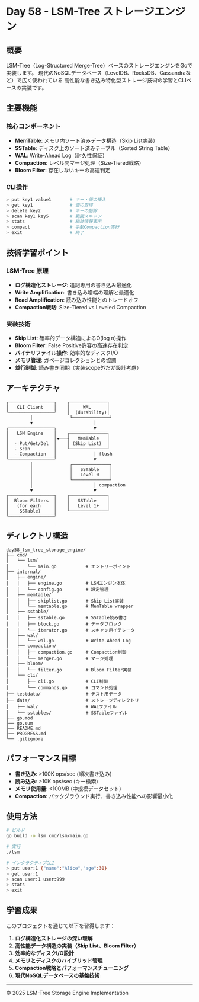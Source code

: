 # Day 58 - LSM-Tree ストレージエンジン

## 概要

LSM-Tree（Log-Structured Merge-Tree）ベースのストレージエンジンをGoで実装します。
現代のNoSQLデータベース（LevelDB、RocksDB、Cassandraなど）で広く使われている
高性能な書き込み特化型ストレージ技術の学習とCLIベースの実装です。

## 主要機能

### 核心コンポーネント
- **MemTable**: メモリ内ソート済みデータ構造（Skip List実装）
- **SSTable**: ディスク上のソート済みテーブル（Sorted String Table）
- **WAL**: Write-Ahead Log（耐久性保証）
- **Compaction**: レベル間マージ処理（Size-Tiered戦略）
- **Bloom Filter**: 存在しないキーの高速判定

### CLI操作
```bash
> put key1 value1       # キー・値の挿入
> get key1              # 値の取得
> delete key2           # キーの削除
> scan key1 key5        # 範囲スキャン
> stats                 # 統計情報表示
> compact               # 手動Compaction実行
> exit                  # 終了
```

## 技術学習ポイント

### LSM-Tree 原理
- **ログ構造化ストレージ**: 追記専用の書き込み最適化
- **Write Amplification**: 書き込み増幅の理解と最適化
- **Read Amplification**: 読み込み性能とのトレードオフ
- **Compaction戦略**: Size-Tiered vs Leveled Compaction

### 実装技術
- **Skip List**: 確率的データ構造によるO(log n)操作
- **Bloom Filter**: False Positive許容の高速存在判定
- **バイナリファイル操作**: 効率的なディスクI/O
- **メモリ管理**: ガベージコレクションとの協調
- **並行制御**: 読み書き同期（実装scope外だが設計考慮）

## アーキテクチャ

```
┌─────────────────┐    ┌──────────────┐
│   CLI Client    │    │     WAL      │
└─────────────────┘    │  (durability)│
         │              └──────────────┘
         ▼                       │
┌─────────────────┐              ▼
│   LSM Engine    │    ┌──────────────┐
│                 │◄───┤   MemTable   │
│  - Put/Get/Del  │    │ (Skip List)  │
│  - Scan         │    └──────────────┘
│  - Compaction   │              │ flush
└─────────────────┘              ▼
         │              ┌──────────────┐
         │              │   SSTable    │
         │              │   Level 0    │
         │              └──────────────┘
         │                       │ compaction
         ▼                       ▼
┌─────────────────┐    ┌──────────────┐
│  Bloom Filters  │    │   SSTable    │
│   (for each     │    │   Level 1+   │
│    SSTable)     │    └──────────────┘
└─────────────────┘
```

## ディレクトリ構造

```
day58_lsm_tree_storage_engine/
├── cmd/
│   └── lsm/
│       └── main.go           # エントリーポイント
├── internal/
│   ├── engine/
│   │   ├── engine.go         # LSMエンジン本体
│   │   └── config.go         # 設定管理
│   ├── memtable/
│   │   ├── skiplist.go       # Skip List実装
│   │   └── memtable.go       # MemTable wrapper
│   ├── sstable/
│   │   ├── sstable.go        # SSTable読み書き
│   │   ├── block.go          # データブロック
│   │   └── iterator.go       # スキャン用イテレータ
│   ├── wal/
│   │   └── wal.go            # Write-Ahead Log
│   ├── compaction/
│   │   ├── compaction.go     # Compaction制御
│   │   └── merger.go         # マージ処理
│   ├── bloom/
│   │   └── filter.go         # Bloom Filter実装
│   └── cli/
│       ├── cli.go            # CLI制御
│       └── commands.go       # コマンド処理
├── testdata/                 # テスト用データ
├── data/                     # ストレージディレクトリ
│   ├── wal/                  # WALファイル
│   └── sstables/             # SSTableファイル
├── go.mod
├── go.sum
├── README.md
├── PROGRESS.md
└── .gitignore
```

## パフォーマンス目標

- **書き込み**: >100K ops/sec (順次書き込み)
- **読み込み**: >10K ops/sec (キー検索)
- **メモリ使用量**: <100MB (中規模データセット)
- **Compaction**: バックグラウンド実行、書き込み性能への影響最小化

## 使用方法

```bash
# ビルド
go build -o lsm cmd/lsm/main.go

# 実行
./lsm

# インタラクティブCLI
> put user:1 {"name":"Alice","age":30}
> get user:1
> scan user:1 user:999
> stats
> exit
```

## 学習成果

このプロジェクトを通じて以下を習得します：

1. **ログ構造化ストレージの深い理解**
2. **高性能データ構造の実装（Skip List、Bloom Filter）**
3. **効率的なディスクI/O設計**
4. **メモリとディスクのハイブリッド管理**
5. **Compaction戦略とパフォーマンスチューニング**
6. **現代NoSQLデータベースの基盤技術**

---

© 2025 LSM-Tree Storage Engine Implementation

